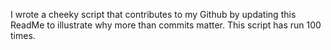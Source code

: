 I wrote a cheeky script that contributes to my Github by updating this ReadMe to illustrate why more than commits matter. This script has run 100 times.